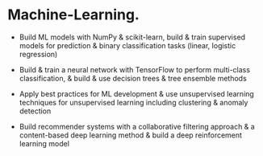 # Machine-Learning.
* Build ML models with NumPy & scikit-learn, build & train supervised models for prediction & binary classification tasks (linear, logistic regression)


* Build & train a neural network with TensorFlow to perform multi-class classification, & build & use decision trees & tree ensemble methods


* Apply best practices for ML development & use unsupervised learning techniques for unsupervised learning including clustering & anomaly detection


* Build recommender systems with a collaborative filtering approach & a content-based deep learning method & build a deep reinforcement learning model
